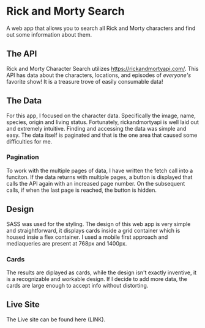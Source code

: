# Rick and Morty Search

A web app that allows you to search all Rick and Morty characters and find out some information about them.

## The API

Rick and Morty Character Search utilizes https://rickandmortyapi.com/. This API has data about the characters, locations, and episodes of _everyone's_ favorite show! It is a treasure trove of easily consumable data!

## The Data

For this app, I focused on the character data. Specifically the image, name, species, origin and living status. Fortunately, rickandmortyapi is well laid out and extremely intuitive. Finding and accessing the data was simple and easy. The data itself is paginated and that is the one area that caused some difficulties for me.

### Pagination

To work with the multiple pages of data, I have written the fetch call into a funciton. If the data returns with multiple pages, a button is displayed that calls the API again with an increased page number. On the subsequent calls, if when the last page is reached, the button is hidden.

## Design

SASS was used for the styling. The design of this web app is very simple and straightforward, it displays cards inside a grid container which is housed insie a flex container. I used a mobile first approach and mediaqueries are present at 768px and 1400px.

### Cards

The results are diplayed as cards, while the design isn't exactly inventive, it is a recognizable and workable design. If I decide to add more data, the cards are large enough to accept info without distorting.

## Live Site

The Live site can be found here (LINK).
